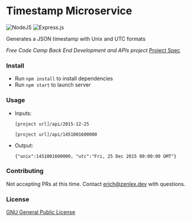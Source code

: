 # Timestamp Microservice

![NodeJS](https://img.shields.io/badge/node.js-6DA55F?style=for-the-badge&logo=node.js&logoColor=white)
![Express.js](https://img.shields.io/badge/express.js-%23404d59.svg?style=for-the-badge&logo=express&logoColor=%2361DAFB)

Generates a JSON timestamp with Unix and UTC formats 

*Free Code Camp Back End Development and APIs project*
[Project Spec](https://www.freecodecamp.org/learn/apis-and-microservices/apis-and-microservices-projects/timestamp-microservice)

### Install
- Run `npm install` to install dependencies
- Run `npm start` to launch server

### Usage
- Inputs:

  `[project url]/api/2015-12-25`

  `[project url]/api/1451001600000`

- Output:

  `{"unix":1451001600000, "utc":"Fri, 25 Dec 2015 00:00:00 GMT"}`

### Contributing
Not accepting PRs at this time. Contact erich@zenlex.dev with questions.

### License
[GNU General Public License](https://opensource.org/licenses/GPL-3.0)